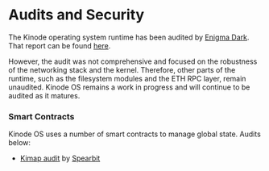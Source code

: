# Audits and Security

The Kinode operating system runtime has been audited by [Enigma Dark](https://www.enigmadark.com/).
That report can be found [here](https://github.com/Enigma-Dark/security-review-reports/blob/main/2024-11-18_Architecture_Review_Report_Kinode.pdf).

However, the audit was not comprehensive and focused on the robustness of the networking stack and the kernel.
Therefore, other parts of the runtime, such as the filesystem modules and the ETH RPC layer, remain unaudited.
Kinode OS remains a work in progress and will continue to be audited as it matures.

### Smart Contracts

Kinode OS uses a number of smart contracts to manage global state.
Audits below:
- [Kimap audit](https://cantina.xyz/portfolio/c2cbcbe7-727c-47cf-99f1-4e82ea8e5c77) by [Spearbit](https://spearbit.com/)
